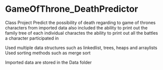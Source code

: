 # GameOfThrone_DeathPredictor
Class Project
Predict the possibility of death regarding to game of thrones characters from imported data
also included the ability to print out the family tree of each individual charactes 
              the ability to print out all the battles a character participated in
              
Used multiple data structures such as linkedlist, trees, heaps and arraylists
Used sorting methods such as merge sort
              
              
              
  
Imported data are stored in the Data folder
